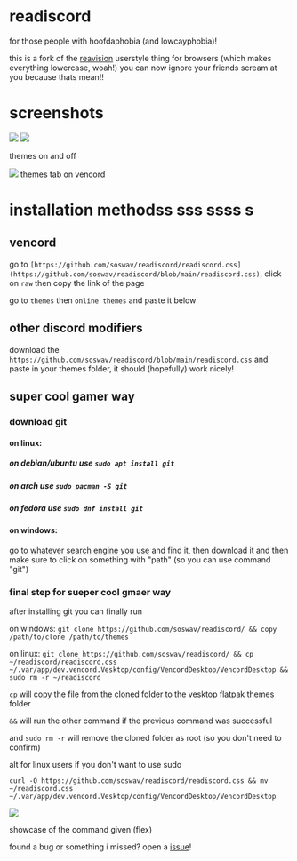 # readiscord
for those people with hoofdaphobia (and lowcayphobia)!

this is a fork of the [reavision](https://github.com/Commenter25/userstuffs/#reavision) userstyle thing for browsers (which makes everything lowercase, woah!)
you can now ignore your friends scream at you because thats mean!!

# screenshots
![](https://i.imgur.com/bgEZ21b.png)
![](https://i.imgur.com/pGMF4Zg.png)


themes on and off

![](https://i.imgur.com/G1z94kX.png)
themes tab on vencord

# installation methodss sss ssss s
## vencord
go to `[https://github.com/soswav/readiscord/readiscord.css](https://github.com/soswav/readiscord/blob/main/readiscord.css)`, click on `raw` then copy the link of the page

go to `themes` then `online themes` and paste it below

## other discord modifiers
download the `https://github.com/soswav/readiscord/blob/main/readiscord.css` and paste in  your themes folder, it should (hopefully) work nicely!

## super cool gamer way
### download git 
#### on linux:
##### on debian/ubuntu use `sudo apt install git`
##### on arch use `sudo pacman -S git`
##### on fedora use `sudo dnf install git`

#### on windows:
go to [whatever search engine you use](https://4get.ca) and find it, then download it and then make sure to click on something with "path" (so you can use command "git")

### final step for sueper cool gmaer way

after installing git you can finally run

on windows: `git clone https://github.com/soswav/readiscord/ && copy /path/to/clone /path/to/themes`

on linux: `git clone https://github.com/soswav/readiscord/ && cp ~/readiscord/readiscord.css ~/.var/app/dev.vencord.Vesktop/config/VencordDesktop/VencordDesktop && sudo rm -r ~/readiscord`

`cp` will copy the file from the cloned folder to the vesktop flatpak themes folder

`&&` will run the other command if the previous command was successful

and `sudo rm -r` will remove the cloned folder as root (so you don't need to confirm)

alt for linux users if you don't want to use sudo

`curl -O https://github.com/soswav/readiscord/readiscord.css && mv ~/readiscord.css ~/.var/app/dev.vencord.Vesktop/config/VencordDesktop/VencordDesktop`

![](https://i.imgur.com/QsCCQ3d.png)

showcase of the command given (flex)

found a bug or something i missed? open a [issue](https://github.com/soswav/readiscord/issues)!
